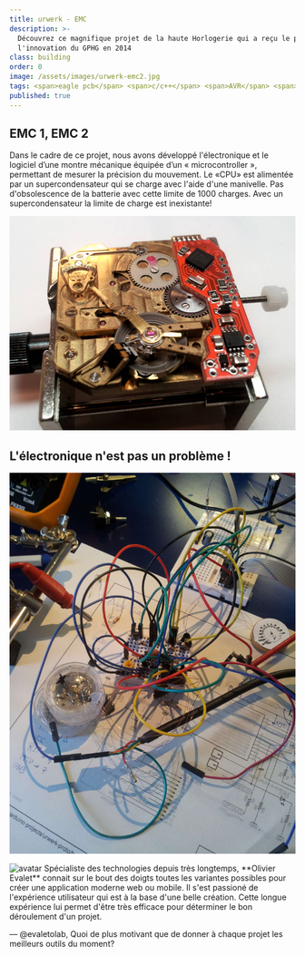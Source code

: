 ```yaml
---
title: urwerk - EMC
description: >-
  Découvrez ce magnifique projet de la haute Horlogerie qui a reçu le prix de
  l'innovation du GPHG en 2014
class: building
order: 0
image: /assets/images/urwerk-emc2.jpg
tags: <span>eagle pcb</span> <span>c/c++</span> <span>AVR</span> <span>watchmaker</span>
published: true
---
```


## EMC 1, EMC 2
Dans le cadre de ce projet, nous avons développé l'électronique et le logiciel d’une montre mécanique équipée d’un « microcontroller », permettant de mesurer la précision du mouvement. Le «CPU» est alimentée par un supercondensateur qui se charge avec l'aide d'une manivelle. Pas d'obsolescence de la batterie avec cette limite de 1000 charges. Avec un supercondensateur la limite de charge est inexistante!

![urwerk 1](/assets/images/urwerk-emc-dev1.jpg)


## L'électronique n'est pas un problème !

![urwerk 2](/assets/images/urwerk-emc-dev2.jpg)



<aside markdown="1" class="pquote">
  <img src="//ucarecdn.com/e79f59da-1081-4c89-a00f-b2499aaf0afa/-/resize/200x/oli.jpg" class="pquote-avatar" alt="avatar">
  Spécialiste des technologies depuis très longtemps, **Olivier Evalet** connait sur le bout des doigts toutes les variantes possibles pour créer une application moderne web ou mobile. Il s'est passioné de l'expérience utilisateur qui est à la base d'une belle création. 
  Cette longue expérience lui permet d'être très efficace pour déterminer le bon déroulement d'un projet.
  
  <p markdown="1" class="pquote-credit">
— @evaletolab, Quoi de plus motivant que de donner à chaque projet les meilleurs outils du moment?
  </p>
</aside>
